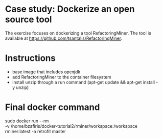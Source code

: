 # Case study: Dockerize an open source tool

The exercise focuses on dockerizing a tool RefactoringMiner.
The tool is available at https://github.com/tsantalis/RefactoringMiner.

# Instructions

- base image that includes openjdk
- add RefactoringMiner to the container filesystem
- install unzip through a run command (apt-get update && apt-get install -y unzip)


# Final docker command
sudo docker run --rm \
        -v /home/bzafiris/docker-tutorial2/rminer/workspace:/workspace \
        rminer:latest -a retrofit master
